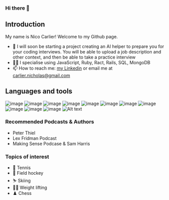 ### Hi there 👋

## Introduction
My name is Nico Carlier! Welcome to my Github page. 

- 🔭 I will soon be starting a project creating an AI helper to prepare you for your coding interviews. You will be able to upload a job description and other context, and then be able to take a practice interview
- 👨‍💻 I specialise using JavaScript, Ruby, Ract, Rails, SQL, MongoDB
- 📫 How to reach me: [my Linkedin](https://www.linkedin.com/in/nicholas-carlier-ba8473193/) or email me at carlier.nicholas@gmail.com



## Languages and tools
![image](https://github.com/ncar285/ncar285/assets/133622759/03d45d61-a63e-44ff-be7b-528d47c4e854)
![image](https://github.com/ncar285/ncar285/assets/133622759/6288d891-b0cf-4ccb-8d19-250178aaa805)
![image](https://github.com/ncar285/ncar285/assets/133622759/fa3edc0c-01a7-4459-ab46-b89278616a1b)
![image](https://github.com/ncar285/ncar285/assets/133622759/0ce935dd-c89f-4182-9534-286e578ba6c6)
![image](https://github.com/ncar285/ncar285/assets/133622759/5cd66701-c120-4d8b-8fb0-5176673867d8)
![image](https://github.com/ncar285/ncar285/assets/133622759/5066b8b2-5bd0-4e32-8743-008e05e76cfc)
![image](https://github.com/ncar285/ncar285/assets/133622759/408bd734-2ea9-40c3-8909-33a2bafde181)
![image](https://github.com/ncar285/ncar285/assets/133622759/c3428734-4f38-4177-8f73-f0fce32c2f15)
![image](https://github.com/ncar285/ncar285/assets/133622759/a9ea2788-21dc-4d70-85a8-3633a63e8f0b)
![image](https://github.com/ncar285/ncar285/assets/133622759/6b1e0748-c0c4-43c0-8f20-3398e3cbaaf2)
![image](https://github.com/ncar285/ncar285/assets/133622759/ff311cc7-c1d1-4569-82d2-1f06f76b368a)
![Alt text](path_to_svg_file_in_your_repo.svg)


### Recommended Podcasts & Authors
- Peter Thiel
- Lex Fridman Podcast
- Making Sense Podcase & Sam Harris

### Topics of interest
- 🎾 Tennis
- 🏑 Field hockey
- ⛷️ Skiing
- 🏋️‍♂️ Weight lifting 
- ♟️ Chess
